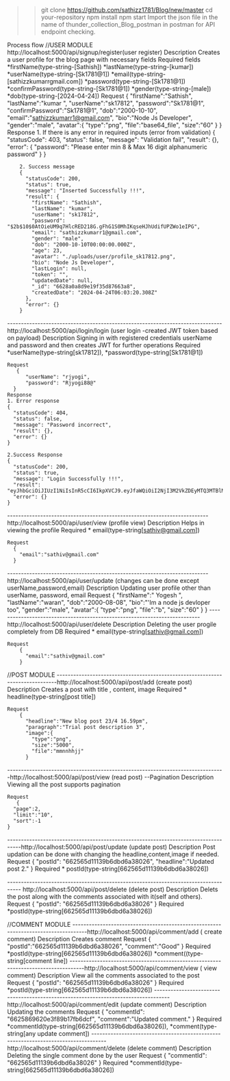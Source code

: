 >>git clone https://github.com/sathizz1781/Blog/new/master
>>cd your-repository
>>npm install
>>npm start
>>Import the json file in the name of thunder_collection_Blog_postman in postman for API endpoint checking.

Process flow
//USER MODULE
http://localhost:5000/api/signup/register(user register)
    Description
       Creates a user profile for the blog page with necessary fields
    Required fields 
      *firstName(type-string-[Sathish])
      *lastName(type-string-[kumar])
      *userName(type-string-[Sk1781@1])
      *email(type-string-[sathizzkumarrgmail.com])
      *password(type-string-[Sk1781@1])
      *confirmPassword(type-string-[Sk1781@1])
      *gender(type-string-[male])
      *dob(type-string-[2024-04-24])
    Request
        {
          "firstName":"Sathish",
          "lastName":"kumar ",
          "userName":"sk17812",
          "password":"Sk1781@1",
          "confirmPassword":"Sk1781@1",
          "dob":"2000-10-10",
          "email":"sathizzkumarr1@gmail.com",
          "bio":"Node Js Developer",
          "gender":"male",
          "avatar":{
            "type":"png",
            "file":"base64_file",
            "size":"60"
          }
        }
    Response
      1. If there is any error in required inputs (error from validation)
      {
        "statusCode": 403,
        "status": false,
        "message": "Validation fail",
        "result": {},
        "error": {
          "password": "Please enter min 8 & Max 16 digit alphanumeric password"
        }
        }
        
        2. Success message 
        {
          "statusCode": 200,
          "status": true,
          "message": "Inserted Successfully !!!",
          "result": {
            "firstName": "Sathish",
            "lastName": "kumar",
            "userName": "sk17812",
            "password": "$2b$10$0AtOieUM9q7HlcRED218G.gFhG1S0MhIKqseHJhUdifUPZWo1eIPG",
            "email": "sathizzkumarr1@gmail.com",
            "gender": "male",
            "dob": "2000-10-10T00:00:00.000Z",
            "age": 23,
            "avatar": "./uploads/user/profile_sk17812.png",
            "bio": "Node Js Developer",
            "lastLogin": null,
            "token": "",
            "updatedDate": null,
            "_id": "6628a0a8d9e19f35d87663a8",
            "createdDate": "2024-04-24T06:03:20.308Z"
          },
          "error": {}
        }
        
------------------------------------------------------------------------------http://localhost:5000/api/login/login (user login -created JWT token based on payload)
    Description
       Signing in with registered credentials userName and password and then creates JWT for further operations 
    Required 
    *userName(type-string[sk17812]),
    *password(type-string[Sk1781@1])

    Request
       {
          "userName": "rjyogi",
          "password": "Rjyogi88@"
      }
    Response
    1. Error response
    {
      "statusCode": 404,
      "status": false,
      "message": "Password incorrect",
      "result": {},
      "error": {}
    }
    
    2.Success Response
    {
      "statusCode": 200,
      "status": true,
      "message": "Login Successfully !!!",
      "result": "eyJhbGciOiJIUzI1NiIsInR5cCI6IkpXVCJ9.eyJfaWQiOiI2NjI3M2VkZDEyMTQ3MTBlMzE0M2YwNzAiLCJlbWFpbCI6InJqeW9nZXNod2FyYW5AZ21haWwuY29tIiwidXNlck5hbWUiOiJyanlvZ2kiLCJpYXQiOjE3MTM5MzkzMTAsImV4cCI6MTcxNDAyNTcxMH0.VEPR9ikai7WHD4bqxgKmKNBnvSzbQ2epDOh1XzaRzkM",
      "error": {}
    }
    
-------------------------------------------------------------------------http://localhost:5000/api/user/view (profile view)
     Description
        Helps in viewing the profile 
     Required
       * email(type-string[sathiv@gmail.com])

    Request
      {
        "email":"sathiv@gmail.com"
      }
-------------------------------------------------------------------------http://localhost:5000/api/user/update (changes can be done except userName,password,email)
    Description
       Updating user profile other than userName, password, email 
     Request
        {
          "firstName":"  Yogesh   ",
          "lastName":"waran",
          "dob":"2000-08-08",
          "bio":"'Im a node js devloper too",
          "gender":"male",
          "avatar":{
            "type":"png",
            "file":"b",
            "size":"60"
          }
      }
--------------------------------------------------------------------------http://localhost:5000/api/user/delete
   Description
      Deleting the user progile completely from DB
    Required
       * email(type-string[sathiv@gmail.com])

    Request
        {
          "email":"sathiv@gmail.com"
        }


//POST MODULE
------------------------------------------------------------------------------http://localhost:5000/api/post/add (create post)
    Description
        Creates a post with title , content, image 
    Required
        * headline(type-string[post title])

    Request
        {
          "headline":"New blog post 23/4 16.59pm",
          "paragraph":"Trial post description 3",
          "image":{
            "type":"png",
            "size":"5000",
            "file":"mmnnhhjj"
          }
-------------------------------------------------------------------------------http://localhost:5000/api/post/view (read post)  --Pagination 
     Description
         Viewing all the post supports pagination
    
    Request
       {
      "page":2,
      "limit":"10",
      "sort":-1
    }
-----------------------------------------------------------------------------------http://localhost:5000/api/post/update (update post)
    Description
       Post updation can be done with changing the headline,content,image if needed.
    Request
      {
        "postId": "662565d11139b6dbd6a38026",
        "headline":"Updated post 2."
      }
      Required
         * postId(type-string[662565d11139b6dbd6a38026])

----------------------------------------------------------------------------------- http://localhost:5000/api/post/delete (delete post)
    Description 
       Delets the post along with the comments associated with it(self and others).
     Request
        {
          "postId": "662565d11139b6dbd6a38026"
      }
    Required
      *postId(type-string[662565d11139b6dbd6a38026])
      
//COMMENT MODULE
-----------------------------------------------------------------------------------http://localhost:5000/api/comment/add ( create comment) 
   Description
     Creates comment 
  Request
     {
      "postId":"662565d11139b6dbd6a38026",
      "comment":"Good"
    }
  Required
    *postId(type-string[662565d11139b6dbd6a38026])
    *comment((type-string[comment line])
-----------------------------------------------------------------------------------http://localhost:5000/api/comment/view ( view comment)
    Description
       View all the comments associated to the post
    Request
        {
          "postId": "662565d11139b6dbd6a38026"
      }
    Required
       *postId(type-string[662565d11139b6dbd6a38026])
-----------------------------------------------------------------------------------http://localhost:5000/api/comment/edit (update comment)
    Description
        Updating the comments 
    Request
       {
          "commentId": "6625869620e3f89b17fb6dcf",
          "comment":"Updated comment."
      }
    Required
        *commentId(type-string[662565d11139b6dbd6a38026]),
        *comment(type-string[any update comment])
-----------------------------------------------------------------------------------http://localhost:5000/api/comment/delete (delete comment)
    Description
        Deleting the single comment done by the user
    Request
         {
            "commentId": "662565d11139b6dbd6a38026"
        }
    Required
        *commentId(type-string[662565d11139b6dbd6a38026])
